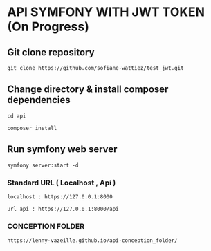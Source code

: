 # API SYMFONY WITH JWT TOKEN (On Progress)


## Git clone repository

```git clone https://github.com/sofiane-wattiez/test_jwt.git```


## Change directory & install composer dependencies

```cd api```

```composer install```

## Run symfony web server

```symfony server:start -d```

### Standard URL ( Localhost , Api )

```localhost : https://127.0.0.1:8000```



```url api : https://127.0.0.1:8000/api```


### CONCEPTION FOLDER 

```https://lenny-vazeille.github.io/api-conception_folder/```
